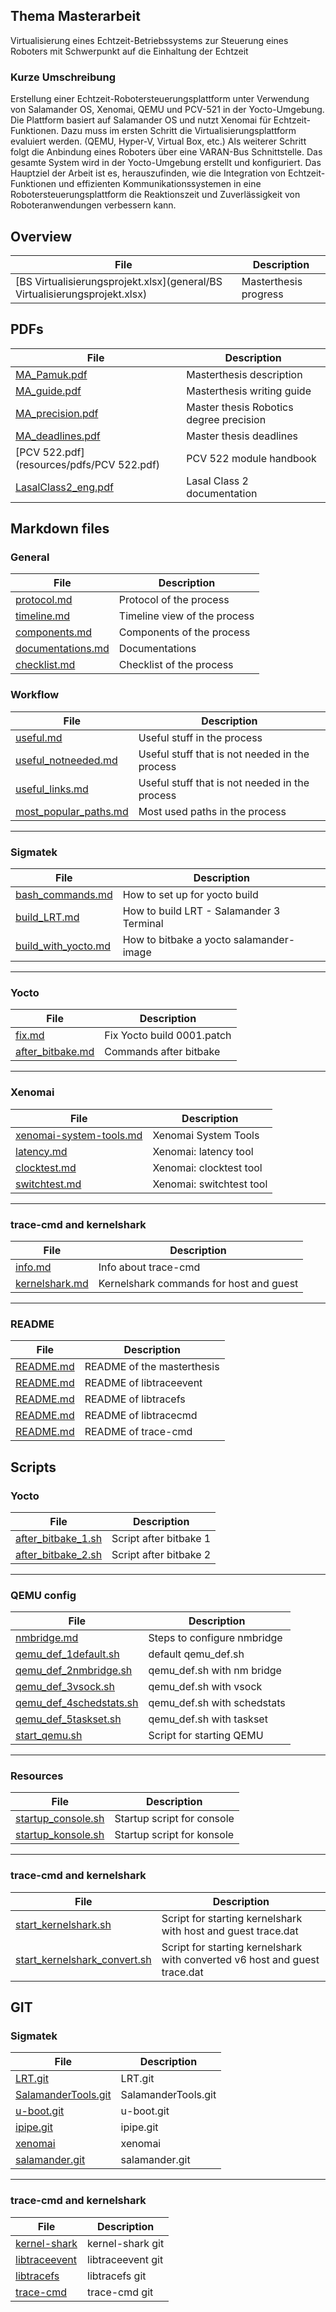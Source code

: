 ## Thema Masterarbeit 
Virtualisierung eines Echtzeit-Betriebssystems zur Steuerung eines Roboters mit Schwerpunkt auf die 
Einhaltung der Echtzeit 

### Kurze Umschreibung 
Erstellung einer Echtzeit-Robotersteuerungsplattform unter Verwendung von Salamander OS, Xenomai, QEMU 
und PCV-521 in der Yocto-Umgebung. Die Plattform basiert auf Salamander OS und nutzt Xenomai für Echtzeit-
Funktionen. Dazu muss im ersten Schritt die Virtualisierungsplattform evaluiert werden. (QEMU, Hyper-V, Virtual 
Box, etc.) Als weiterer Schritt folgt die Anbindung eines Roboters über eine VARAN-Bus Schnittstelle. Das 
gesamte System wird in der Yocto-Umgebung erstellt und konfiguriert. 
Das Hauptziel der Arbeit ist es, herauszufinden, wie die Integration von Echtzeit-Funktionen und effizienten 
Kommunikationssystemen in eine Robotersteuerungsplattform die Reaktionszeit und Zuverlässigkeit von 
Roboteranwendungen verbessern kann. 

## Overview
| File       | Description |
|------------|-------|
| [BS Virtualisierungsprojekt.xlsx](general/BS Virtualisierungsprojekt.xlsx)   | Masterthesis progress |


## PDFs
| File       | Description |
|------------|-------|
| [MA_Pamuk.pdf](resources/pdfs/MA_Pamuk.pdf)   | Masterthesis description  |
| [MA_guide.pdf](resources/pdfs/MA_guide.pdf)   | Masterthesis writing guide |
| [MA_precision.pdf](resources/pdfs/MA_precision.pdf)   | Master thesis Robotics degree precision  |
| [MA_deadlines.pdf](resources/pdfs/MA_deadlines.pdf)   | Master thesis deadlines |
| [PCV 522.pdf](resources/pdfs/PCV 522.pdf)   | PCV 522 module handbook |
| [LasalClass2_eng.pdf](resources/pdfs/lasalClass2/LasalClass2_eng.pdf)   | Lasal Class 2 documentation  |


## Markdown files
### General
| File       | Description |
|------------|-------|
| [protocol.md](general/protocol.md)   | Protocol of the process |
| [timeline.md](general/timeline.md)   | Timeline view of the process |
| [components.md](general/components.md)   | Components of the process |
| [documentations.md](general/documentations.md)   | Documentations |
| [checklist.md](general/checklist.md)   | Checklist of the process |

### Workflow
| File       | Description |
|------------|-------|
| [useful.md](workflow/useful.md)   | Useful stuff in the process |
| [useful_notneeded.md](workflow/useful_notneeded.md)   | Useful stuff that is not needed in the process |
| [useful_links.md](workflow/useful_links.md)   | Useful stuff that is not needed in the process |
| [most_popular_paths.md](workflow/most_popular_paths.md)   | Most used paths in the process |

<hr>

### Sigmatek 
| File       | Description |
|------------|-------|
| [bash_commands.md](sigmatek/bash_commands.md)   | How to set up for yocto build |
| [build_LRT.md](sigmatek/build_LRT.md)   | How to build LRT - Salamander 3 Terminal |
| [build_with_yocto.md](sigmatek/build_with_yocto.md)  | How to bitbake a yocto salamander-image |

<hr>

### Yocto 
| File       | Description |
|------------|-------|
| [fix.md](salamander4/yocto/fix.md)   | Fix Yocto build 0001.patch |
| [after_bitbake.md](salamander4/yocto/after_bitbake.md)   | Commands after bitbake |

<hr>

### Xenomai
| File       | Description |
|------------|-------|
| [xenomai-system-tools.md](salamander4/xenomai/xenomai-system-tools.md)   | Xenomai System Tools |
| [latency.md](salamander4/xenomai/latency.md)   | Xenomai: latency tool |
| [clocktest.md](salamander4/xenomai/clocktest.md)   | Xenomai: clocktest tool |
| [switchtest.md](salamander4/xenomai/switchtest.md)   | Xenomai: switchtest tool |

<hr>

### trace-cmd and kernelshark
| File       | Description |
|------------|-------|
| [info.md](salamander4/trace-cmd/analysis/info.md)   | Info about trace-cmd |
| [kernelshark.md](salamander4/trace-cmd/analysis/kernelshark.md)   | Kernelshark commands for host and guest |

<hr>

### README 
| File       | Description |
|------------|-------|
| [README.md](README.md)   | README of the masterthesis |
| [README.md](salamander4/trace-cmd/LTS/libtraceevent-1.8.2/README.md)   | README of libtraceevent |
| [README.md](salamander4/trace-cmd/LTS/libtracefs-1.8.0/README.md)   | README of libtracefs |
| [README.md](salamander4/trace-cmd/LTS/trace-cmd-libtracecmd-1.5.1/README.md)   | README of libtracecmd |
| [README.md](salamander4/trace-cmd/LTS/trace-cmd-v3.2/README.md)   | README of trace-cmd |


## Scripts
### Yocto
| File       | Description |
|------------|-------|
| [after_bitbake_1.sh](salamander4/yocto/after_bitbake_1.sh)   | Script after bitbake 1 |
| [after_bitbake_2.sh](salamander4/yocto/after_bitbake_2.sh)   | Script after bitbake 2 |

<hr>

### QEMU config
| File       | Description |
|------------|-------|
| [nmbridge.md](salamander4/QEMU/nmbridge.md) | Steps to configure nmbridge  |
| [qemu_def_1default.sh](salamander4/QEMU/qemu_def_1default.sh) | default qemu_def.sh  |
| [qemu_def_2nmbridge.sh](salamander4/QEMU/qemu_def_2nmbridge.sh) | qemu_def.sh with nm bridge  |
| [qemu_def_3vsock.sh](salamander4/QEMU/qemu_def_3vsock.sh) |qemu_def.sh with vsock |
| [qemu_def_4schedstats.sh](salamander4/QEMU/qemu_def_4schedstats.sh) | qemu_def.sh with schedstats  |
| [qemu_def_5taskset.sh](salamander4/QEMU/qemu_def_5taskset.sh) | qemu_def.sh with taskset  |
| [start_qemu.sh](salamander4/QEMU/start_qemu.sh) | Script for starting QEMU |


<hr>




### Resources 
| File       | Description |
|------------|-------|
| [startup_console.sh](resources/scripts/startup_console.sh)   | Startup script for console |
| [startup_konsole.sh](resources/scripts/startup_konsole.sh)   | Startup script for konsole |

<hr>


### trace-cmd and kernelshark
| File       | Description |
|------------|-------|
| [start_kernelshark.sh](salamander4/trace-cmd/analysis/test/start_kernelshark.sh)   | Script for starting kernelshark with host and guest trace.dat |
| [start_kernelshark_convert.sh](salamander4/trace-cmd/analysis/test/start_kernelshark_convert.sh)   | Script for starting kernelshark with converted v6 host and guest trace.dat |

## GIT
### Sigmatek
| File                                       | Description            |
|--------------------------------------------|------------------------|
| <a href="https://git.sigmatek.at/SIG_SW_BS/salamander/LRT" target="_blank">LRT.git</a>                     | LRT.git                |
| <a href="https://git.sigmatek.at/SIG_SW_BS/salamander/SalamanderTools.git" target="_blank">SalamanderTools.git</a> | SalamanderTools.git    |
| <a href="https://git.sigmatek.at/SIG_SW_BS/salamander/u-boot.git" target="_blank">u-boot.git</a>            | u-boot.git             |
| <a href="https://git.sigmatek.at/SIG_SW_BS/salamander/ipipe.git" target="_blank">ipipe.git</a>             | ipipe.git              |
| <a href="https://git.sigmatek.at/SIG_SW_BS/salamander/xenomai" target="_blank">xenomai</a>                | xenomai                |
| <a href="https://git.sigmatek.at/SIG_SW_BS/salamander/yocto4/salamander.git" target="_blank">salamander.git</a>  | salamander.git         |

<hr>

### trace-cmd and kernelshark
| File       | Description |
|------------|-------|
| <a href="https://git.kernel.org/pub/scm/utils/salamander4/trace-cmd/kernel-shark.git/" target="_blank">kernel-shark</a>  | kernel-shark git|
| <a href="https://git.kernel.org/pub/scm/libs/libtrace/libtraceevent.git/" target="_blank">libtraceevent</a>  | libtraceevent git|
| <a href="https://git.kernel.org/pub/scm/libs/libtrace/libtracefs.git/" target="_blank">libtracefs</a>  | libtracefs git|
| <a href="https://git.kernel.org/pub/scm/utils/salamander4/trace-cmd/trace-cmd.git/" target="_blank">trace-cmd</a>  | trace-cmd git |
